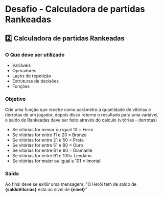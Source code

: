 # Desafio - Calculadora de partidas Rankeadas

## 2️⃣ Calculadora de partidas Rankeadas

### O Que deve ser utilizado
* Variáveis
* Operadores
* Laços de repetição
* Estruturas de decisões
* Funções

### Objetivo
Crie uma função que recebe como parâmetro a quantidade de vitórias e derrotas de um jogador, depois disso retorne o resultado para uma variável, o saldo de Rankeadas deve ser feito através do calculo (vitórias - derrotas)

* Se vitórias for menor ou igual 10 = Ferro
* Se vitórias for entre 11 e 20 = Bronze
* Se vitórias for entre 21 e 50 = Prata
* Se vitórias for entre 51 e 80 = Ouro
* Se vitórias for entre 81 e 90 = Diamante
* Se vitórias for entre 91 e 100= Lendário
* Se vitórias for maior ou igual a 101 = Imortal

### Saída
Ao final deve se exibir uma mensagem: "O Herói tem de saldo de **{saldoVitorias}** está no nível de **{nivel}**"